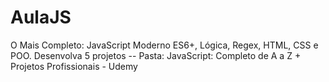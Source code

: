 # AulaJS
O Mais Completo: JavaScript Moderno ES6+, Lógica, Regex, HTML, CSS e POO. Desenvolva 5 projetos
-- Pasta: JavaScript: Completo de A a Z + Projetos Profissionais - Udemy



